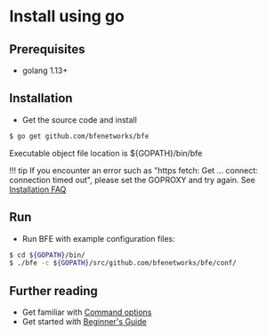 # Install using go

## Prerequisites
- golang 1.13+

## Installation 
- Get the source code and install

```bash
$ go get github.com/bfenetworks/bfe
```

Executable object file location is ${GOPATH}/bin/bfe

!!! tip
    If you encounter an error such as "https fetch: Get ... connect: connection timed out", please set the GOPROXY and try again. See [Installation FAQ](../faq/installation.md)


## Run
- Run BFE with example configuration files:

```bash
$ cd ${GOPATH}/bin/ 
$ ./bfe -c ${GOPATH}/src/github.com/bfenetworks/bfe/conf/
```

## Further reading
- Get familiar with [Command options](../operation/command.md)
- Get started with [Beginner's Guide](../example/guide.md)

